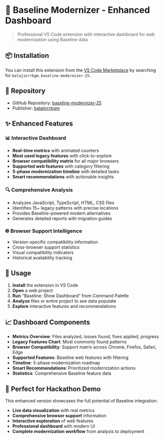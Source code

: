 # 🚀 Baseline Modernizer - Enhanced Dashboard

> Professional VS Code extension with interactive dashboard for web modernization using Baseline data

## 📦 Installation

You can install this extension from the [VS Code Marketplace](https://marketplace.visualstudio.com/) by searching for `balajinrrbgm.baseline-modernizer-25`.

## 📝 Repository

- GitHub Repository: [baseline-modernizer-25](https://github.com/balajinrrbgm/baseline-modernizer-25)
- Publisher: [balajinrrbgm](https://marketplace.visualstudio.com/publishers/balajinrrbgm)

## ✨ Enhanced Features

### 📊 Interactive Dashboard
- **Real-time metrics** with animated counters
- **Most used legacy features** with click-to-explore
- **Browser compatibility matrix** for all major browsers
- **Supported web features** with category filtering
- **5-phase modernization timeline** with detailed tasks
- **Smart recommendations** with actionable insights

### 🔍 Comprehensive Analysis
- Analyzes JavaScript, TypeScript, HTML, CSS files
- Identifies 15+ legacy patterns with precise locations
- Provides Baseline-powered modern alternatives
- Generates detailed reports with migration guides

### 🌐 Browser Support Intelligence
- Version-specific compatibility information
- Cross-browser support statistics
- Visual compatibility indicators
- Historical availability tracking

## 🎯 Usage

1. **Install** the extension in VS Code
2. **Open** a web project
3. **Run** "Baseline: Show Dashboard" from Command Palette
4. **Analyze** files or entire project to see data populate
5. **Explore** interactive features and recommendations

## 📈 Dashboard Components

- **Metrics Overview**: Files analyzed, issues found, fixes applied, progress
- **Legacy Features Chart**: Most commonly found patterns
- **Browser Compatibility**: Support matrix across Chrome, Firefox, Safari, Edge
- **Supported Features**: Baseline web features with filtering
- **Timeline**: 5-phase modernization roadmap
- **Smart Recommendations**: Prioritized modernization actions
- **Statistics**: Comprehensive Baseline feature data

## 🎉 Perfect for Hackathon Demo

This enhanced version showcases the full potential of Baseline integration:
- **Live data visualization** with real metrics
- **Comprehensive browser support** information
- **Interactive exploration** of web features
- **Professional dashboard** with modern UI
- **Complete modernization workflow** from analysis to deployment
